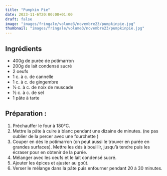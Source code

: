 ```yaml
---
title: "Pumpkin Pie"
date: 2023-11-6T20:00:00+01:00
draft: false
image: "images/fringale/volume3/novembre23/pumpkinpie.jpg"
thumbnail: "images/fringale/volume3/novembre23/pumpkinpie.jpg"
---
```


## Ingrédients

- 400g de purée de potimarron
- 200g de lait condensé sucré
- 2 oeufs
- 1 c. à c. de cannelle
- 1 c. à c. de gingembre
- ½ c. à c. de noix de muscade
- ½ c. à c. de sel
- 1 pâte à tarte

## Préparation :

1. Préchauffer le four à 180°C.
2. Mettre la pâte à cuire à blanc pendant une dizaine de minutes. (ne pas oublier de la percer avec une fourchette )
3. Couper en dés le potimarron (on peut aussi le trouver en purée en grandes surfaces). Mettre les dés à bouillir, jusqu’à tendre puis les écraser pour en obtenir de la purée.
4. Mélanger avec les oeufs et le lait condensé sucré.
5. Ajouter les épices et ajuster au goût.
6. Verser le mélange dans la pâte puis enfourner pendant 20 à 30 minutes.